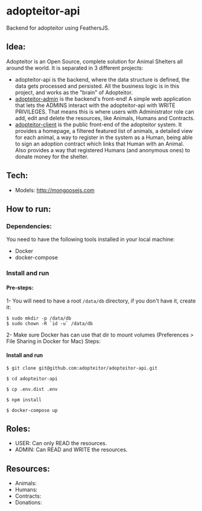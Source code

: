 # adopteitor-api
Backend for adopteitor using FeathersJS.

## Idea:
  Adopteitor is an Open Source, complete solution for Animal Shelters all around the world.
  It is separated in 3 different projects:
  - adopteitor-api is the backend, where the data structure is defined, the data gets processed and persisted. All the business logic is in this project, and works as the "brain" of Adopteitor.
  - [adopteitor-admin](https://github.com/adopteitor/adopteitor-admin) is the backend's front-end! A simple web application that lets the ADMINS interact with the adopteitor-api with WRITE PRIVILEGES. That means this is where users with Administrator role can add, edit and delete the resources, like Animals, Humans and Contracts.
  - [adopteitor-client](https://github.com/adopteitor/adopteitor-client) is the public front-end of the adopteitor system. It provides a homepage, a filtered featured list of animals, a detailed view for each animal, a way to register in the system as a Human, being able to sign an adoption contract which links that Human with an Animal. Also provides a way that registered Humans (and anonymous ones) to donate money for the shelter.

## Tech:
  - Models: http://mongoosejs.com


## How to run:
### Dependencies:
You need to have the following tools installed in your local machine:
- Docker
- docker-compose

### Install and run
#### Pre-steps:
1- You will need to have a root `/data/db` directory, if you don't have it, create it:

```
$ sudo mkdir -p /data/db
$ sudo chown -R `id -u` /data/db
```

2- Make sure Docker has can use that dir to mount volumes (Preferences > File Sharing in Docker for Mac)
Steps:

#### Install and run
```
$ git clone git@github.com:adopteitor/adopteitor-api.git

$ cd adopteitor-api

$ cp .env.dist .env

$ npm install

$ docker-compose up
```


## Roles:
  - USER: Can only READ the resources.
  - ADMIN: Can READ and WRITE the resources.

## Resources:
  - Animals:
  - Humans:
  - Contracts:
  - Donations:
